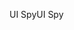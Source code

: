 <span data-ttu-id="26ecd-101">UI Spy</span><span class="sxs-lookup"><span data-stu-id="26ecd-101">UI Spy</span></span>